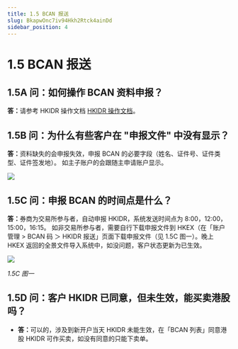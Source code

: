 ```yaml
---
title: 1.5 BCAN 报送
slug: BkapwOnc7iv94Hkh2Rtck4ainDd
sidebar_position: 4
---
```



# 1.5 BCAN 报送

## 1.5A 问：如何操作 BCAN 资料申报？

<b>答：</b>请参考 HKIDR 操作文档  [HKIDR 操作文档](./AnubwQdN9i1KGHkt9tmccZ9hnXf)。

## 1.5B 问：为什么有些客户在 "申报文件" 中没有显示？

<b>答：</b>资料缺失的会申报失效，申报 BCAN 的必要字段（姓名、证件号、证件类型、证件签发地）。
如主子账户的会跟随主申请账户显示。

<img src="/assets/CVBcbJJ6ooLspAxWMdZcFkHrnfg.png" src-width="2508" src-height="676" align="center"/>

## 1.5C 问：申报 BCAN 的时间点是什么？

<b>答：</b>券商为交易所参与者，自动申报 HKIDR，系统发送时间点为 8:00，12:00，15:00，16:15。
如非交易所参与者，需要自行下载申报文件到 HKEX（在「账户管理 &gt; BCAN 码 ＞ HKIDR 报送」页面下载申报文件（见 1.5C 图一）。晚上 HKEX 返回的全景文件导入系统中，如没问题，客户状态更新为已生效。


<img src="/assets/P33jbwfyVo66MXxOQC6cG7LunQc.png" src-width="2508" src-height="1292" align="center"/>

<em>1.5C 图一</em>

## 1.5D 问：客户 HKIDR 已同意，但未生效，能买卖港股吗？

- <b>答：</b>可以的，涉及到新开户当天 HKIDR 未能生效，在「BCAN 列表」同意港股 HKIDR 可作买卖，如没有同意的只能下卖单。

